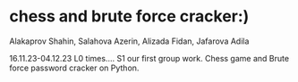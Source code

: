 # chess and brute force cracker:)
 Alakaprov Shahin, Salahova Azerin, Alizada Fidan, Jafarova Adila

16.11.23-04.12.23    L0 times....   S1
our first group work. Chess game and Brute force password cracker on Python. 
